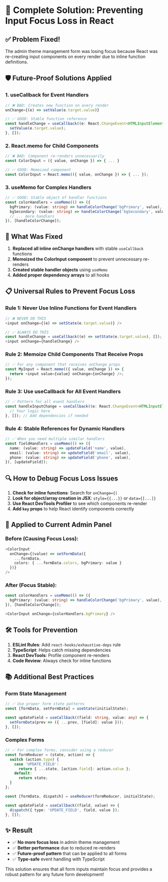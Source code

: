 # 🔧 Complete Solution: Preventing Input Focus Loss in React

## ✅ **Problem Fixed!**

The admin theme management form was losing focus because React was re-creating input components on every render due to inline function definitions.

## 🛡️ **Future-Proof Solutions Applied**

### 1. **useCallback for Event Handlers**
```typescript
// ❌ BAD: Creates new function on every render
onChange={(e) => setValue(e.target.value)}

// ✅ GOOD: Stable function reference
const handleChange = useCallback((e: React.ChangeEvent<HTMLInputElement>) => {
  setValue(e.target.value);
}, []);
```

### 2. **React.memo for Child Components**
```typescript
// ❌ BAD: Component re-renders unnecessarily
const ColorInput = ({ value, onChange }) => { ... }

// ✅ GOOD: Memoized component
const ColorInput = React.memo(({ value, onChange }) => { ... });
```

### 3. **useMemo for Complex Handlers**
```typescript
// ✅ GOOD: Stable object of handler functions
const colorHandlers = useMemo(() => ({
  bgPrimary: (value: string) => handleColorChange('bgPrimary', value),
  bgSecondary: (value: string) => handleColorChange('bgSecondary', value),
  // ... more handlers
}), [handleColorChange]);
```

## 🚀 **What Was Fixed**

1. **Replaced all inline onChange handlers** with stable `useCallback` functions
2. **Memoized the ColorInput component** to prevent unnecessary re-renders
3. **Created stable handler objects** using `useMemo`
4. **Added proper dependency arrays** to all hooks

## 📋 **Universal Rules to Prevent Focus Loss**

### Rule 1: Never Use Inline Functions for Event Handlers
```typescript
// ❌ NEVER DO THIS
<input onChange={(e) => setState(e.target.value)} />

// ✅ ALWAYS DO THIS
const handleChange = useCallback((e) => setState(e.target.value), []);
<input onChange={handleChange} />
```

### Rule 2: Memoize Child Components That Receive Props
```typescript
// ✅ For any component that receives onChange props
const MyInput = React.memo(({ value, onChange }) => {
  return <input value={value} onChange={onChange} />;
});
```

### Rule 3: Use useCallback for All Event Handlers
```typescript
// ✅ Pattern for all event handlers
const handleInputChange = useCallback((e: React.ChangeEvent<HTMLInputElement>) => {
  // Your logic here
}, []); // Add dependencies if needed
```

### Rule 4: Stable References for Dynamic Handlers
```typescript
// ✅ When you need multiple similar handlers
const fieldHandlers = useMemo(() => ({
  name: (value: string) => updateField('name', value),
  email: (value: string) => updateField('email', value),
  phone: (value: string) => updateField('phone', value),
}), [updateField]);
```

## 🔍 **How to Debug Focus Loss Issues**

1. **Check for inline functions**: Search for `onChange={(`
2. **Look for object/array creation in JSX**: `style={{...}}` or `data={[...]}`
3. **Use React DevTools Profiler** to see which components re-render
4. **Add `key` props** to help React identify components correctly

## 🎯 **Applied to Current Admin Panel**

### Before (Causing Focus Loss):
```typescript
<ColorInput
  onChange={(value) => setFormData({ 
    ...formData, 
    colors: { ...formData.colors, bgPrimary: value } 
  })}
/>
```

### After (Focus Stable):
```typescript
const colorHandlers = useMemo(() => ({
  bgPrimary: (value: string) => handleColorChange('bgPrimary', value),
}), [handleColorChange]);

<ColorInput onChange={colorHandlers.bgPrimary} />
```

## 🛠️ **Tools for Prevention**

1. **ESLint Rules**: Add `react-hooks/exhaustive-deps` rule
2. **TypeScript**: Helps catch missing dependencies
3. **React DevTools**: Profile component re-renders
4. **Code Review**: Always check for inline functions

## 📚 **Additional Best Practices**

### Form State Management
```typescript
// ✅ Use proper form state patterns
const [formData, setFormData] = useState(initialState);

const updateField = useCallback((field: string, value: any) => {
  setFormData(prev => ({ ...prev, [field]: value }));
}, []);
```

### Complex Forms
```typescript
// ✅ For complex forms, consider using a reducer
const formReducer = (state, action) => {
  switch (action.type) {
    case 'UPDATE_FIELD':
      return { ...state, [action.field]: action.value };
    default:
      return state;
  }
};

const [formData, dispatch] = useReducer(formReducer, initialState);

const updateField = useCallback((field, value) => {
  dispatch({ type: 'UPDATE_FIELD', field, value });
}, []);
```

## ✨ **Result**

- ✅ **No more focus loss** in admin theme management
- ✅ **Better performance** due to reduced re-renders
- ✅ **Future-proof pattern** that can be applied to all forms
- ✅ **Type-safe** event handling with TypeScript

This solution ensures that all form inputs maintain focus and provides a robust pattern for any future form development!
